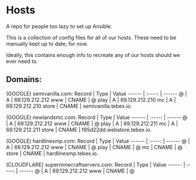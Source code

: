 # Hosts

A repo for people too lazy to set up Ansible.

This is a collection of config files for all of our hosts. These need to be manually kept up to date, for now.

Ideally, this contains enough info to recreate any of our hosts should we ever need to.

## Domains:
(GOOGLE) semivanilla.com:
Record |  Type  | Value
------ | :----: | ------
@      | A      | 69.129.212.212
www    | CNAME  | @
play   | A      | 69.129.212.210 
mc     | A      | 69.129.212.210 
store  | CNAME  | semivanilla.tebex.io.

(GOOGLE) newlandsmc.com:
Record |  Type  | Value
------ | :----: | ------
@      | A      | 69.129.212.212
www    | CNAME  | @
play   | A      | 69.129.212.211 
mc     | A      | 69.129.212.211 
store  | CNAME  | f85d22dd.webstore.tebex.io.

(GOOGLE) hardlinesmp.com:
Record |  Type  | Value
------ | :----: | ------
@      | A      | 69.129.212.212
www    | CNAME  | @
play   | CNAME  | @
mc     | CNAME  | @
store  | CNAME  | hardlinesmp.tebex.io.

(CLOUDFLARE) superminecraftservers.com:
Record |  Type  | Value
------ | :----: | ------
@      | A      | 69.129.212.212
www    | CNAME  | @
